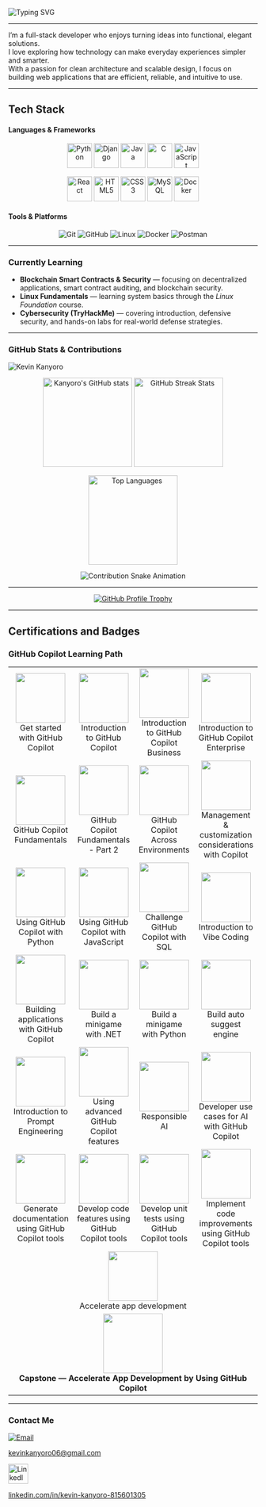![Typing SVG](https://readme-typing-svg.herokuapp.com?font=JetBrains+Mono&size=28&duration=2000&pause=500&color=007BFF&center=true&vCenter=true&width=600&lines=Hi+👋;I'm+Kevin+Kanyoro;Full-Stack+Developer)

---

I’m a full-stack developer who enjoys turning ideas into functional, elegant solutions.  
I love exploring how technology can make everyday experiences simpler and smarter.  
With a passion for clean architecture and scalable design, I focus on building web applications that are efficient, reliable, and intuitive to use.  

---

## Tech Stack

#### Languages & Frameworks
<p align="center">
  <img src="https://cdn.jsdelivr.net/gh/devicons/devicon/icons/python/python-original.svg" width="50" height="50" title="Python"/>
  <img src="https://cdn.jsdelivr.net/gh/devicons/devicon/icons/django/django-plain.svg" width="50" height="50" title="Django"/>
  <img src="https://cdn.jsdelivr.net/gh/devicons/devicon/icons/java/java-original.svg" width="50" height="50" title="Java"/>
  <img src="https://cdn.jsdelivr.net/gh/devicons/devicon/icons/c/c-original.svg" width="50" height="50" title="C"/>
  <img src="https://cdn.jsdelivr.net/gh/devicons/devicon/icons/javascript/javascript-original.svg" width="50" height="50" title="JavaScript"/>
</p>

<p align="center">
  <img src="https://cdn.jsdelivr.net/gh/devicons/devicon/icons/react/react-original.svg" width="50" height="50" title="React"/>
  <img src="https://cdn.jsdelivr.net/gh/devicons/devicon/icons/html5/html5-original.svg" width="50" height="50" title="HTML5"/>
  <img src="https://cdn.jsdelivr.net/gh/devicons/devicon/icons/css3/css3-original.svg" width="50" height="50" title="CSS3"/>
  <img src="https://cdn.jsdelivr.net/gh/devicons/devicon/icons/mysql/mysql-original.svg" width="50" height="50" title="MySQL"/>
  <img src="https://cdn.jsdelivr.net/gh/devicons/devicon/icons/docker/docker-original.svg" width="50" height="50" title="Docker"/>
</p>

#### Tools & Platforms
<p align="center">
  <img src="https://img.shields.io/badge/Git-F05032?style=for-the-badge&logo=git&logoColor=white" alt="Git"/>
  <img src="https://img.shields.io/badge/GitHub-181717?style=for-the-badge&logo=github&logoColor=white" alt="GitHub"/>
  <img src="https://img.shields.io/badge/Linux-FCC624?style=for-the-badge&logo=linux&logoColor=black" alt="Linux"/>
  <img src="https://img.shields.io/badge/Docker-2496ED?style=for-the-badge&logo=docker&logoColor=white" alt="Docker"/>
  <img src="https://img.shields.io/badge/Postman-FF6C37?style=for-the-badge&logo=postman&logoColor=white" alt="Postman"/>
</p>

---

### Currently Learning

-  **Blockchain Smart Contracts & Security** — focusing on decentralized applications, smart contract auditing, and blockchain security.  
-  **Linux Fundamentals** — learning system basics through the *Linux Foundation* course.  
-  **Cybersecurity (TryHackMe)** — covering introduction, defensive security, and hands-on labs for real-world defense strategies.


---

### GitHub Stats & Contributions
<p align="left"> 
  <img src="https://komarev.com/ghpvc/?username=KanyoroBebo&label=Profile%20views&color=0e75b6&style=flat" alt="Kevin Kanyoro" /> 
</p>

<p align="center">
  <img src="https://github-readme-stats.vercel.app/api?username=KanyoroBebo&show_icons=true&theme=tokyonight&hide_border=true" alt="Kanyoro's GitHub stats" height="180em"/>
  <img src="https://streak-stats.vercel.app?user=KanyoroBebo&theme=tokyonight&hide_border=true" alt="GitHub Streak Stats" height="180em"/>
</p>

<p align="center">
  <img src="https://github-readme-stats.vercel.app/api/top-langs/?username=KanyoroBebo&layout=compact&theme=tokyonight&hide_border=true" alt="Top Languages" height="180em"/>
</p>

<p align="center">
  <img src="https://raw.githubusercontent.com/KanyoroBebo/snk/output/github-contribution-grid-snake-dark.svg" alt="Contribution Snake Animation"/>
</p>

---

<p align="center">
  <a href="https://github.com/ryo-ma/github-profile-trophy">
    <img src="https://github-profile-trophy.vercel.app/?username=KanyoroBebo&theme=algolia&no-bg=true&margin-w=10&margin-h=10" alt="GitHub Profile Trophy" />
  </a>
</p>

---

## Certifications and Badges
### GitHub Copilot Learning Path

<table align="center">
  <tr>
    <td align="center" width="200">
      <a href="https://learn.microsoft.com/api/achievements/share/en-us/Kanyoro-7177/2D77DLUV?sharingId=2701D08453C419EF">
        <img src="https://learn.microsoft.com/training/achievements/generic-badge.svg" width="100"/>
      </a><br/>Get started with GitHub Copilot
    </td>
    <td align="center" width="200">
      <a href="https://learn.microsoft.com/api/achievements/share/en-us/Kanyoro-7177/8Z3T98UW?sharingId=2701D08453C419EF">
        <img src="https://learn.microsoft.com/training/achievements/generic-badge.svg" width="100"/>
      </a><br/>Introduction to GitHub Copilot
    </td>
    <td align="center" width="200">
      <a href="https://learn.microsoft.com/api/achievements/share/en-us/Kanyoro-7177/URCCRJR3?sharingId=2701D08453C419EF">
        <img src="https://learn.microsoft.com/training/achievements/generic-badge.svg" width="100"/>
      </a><br/>Introduction to GitHub Copilot Business
    </td>
    <td align="center" width="200">
      <a href="https://learn.microsoft.com/api/achievements/share/en-us/Kanyoro-7177/H7UU7LJ8?sharingId=2701D08453C419EF">
        <img src="https://learn.microsoft.com/training/achievements/generic-badge.svg" width="100"/>
      </a><br/>Introduction to GitHub Copilot Enterprise
    </td>
  </tr>

  <tr>
    <td align="center" width="200">
      <a href="https://learn.microsoft.com/api/achievements/share/en-us/Kanyoro-7177/JUBB6GVT?sharingId=2701D08453C419EF">
        <img src="https://learn.microsoft.com/training/achievements/intro-github-copilot.svg" width="100"/>
      </a><br/>GitHub Copilot Fundamentals
    </td>
    <td align="center" width="200">
      <a href="https://learn.microsoft.com/api/achievements/share/en-us/Kanyoro-7177/D9KKUPBJ?sharingId=2701D08453C419EF">
        <img src="https://learn.microsoft.com/training/achievements/intro-github-copilot.svg" width="100"/>
      </a><br/>GitHub Copilot Fundamentals - Part 2
    </td>
    <td align="center" width="200">
      <a href="https://learn.microsoft.com/api/achievements/share/en-us/Kanyoro-7177/NV88AGTF?sharingId=2701D08453C419EF">
        <img src="https://learn.microsoft.com/training/achievements/generic-badge.svg" width="100"/>
      </a><br/>GitHub Copilot Across Environments
    </td>
    <td align="center" width="200">
      <a href="https://learn.microsoft.com/api/achievements/share/en-us/Kanyoro-7177/3A99XFJH?sharingId=2701D08453C419EF">
        <img src="https://learn.microsoft.com/training/achievements/generic-badge.svg" width="100"/>
      </a><br/>Management & customization considerations with Copilot
    </td>
  </tr>

  <tr>
    <td align="center" width="200">
      <a href="https://learn.microsoft.com/api/achievements/share/en-us/Kanyoro-7177/8Z337MMW?sharingId=2701D08453C419EF">
        <img src="https://learn.microsoft.com/training/achievements/generic-badge.svg" width="100"/>
      </a><br/>Using GitHub Copilot with Python
    </td>
    <td align="center" width="200">
      <a href="https://learn.microsoft.com/api/achievements/share/en-us/Kanyoro-7177/URCCXJ73?sharingId=2701D08453C419EF">
        <img src="https://learn.microsoft.com/training/achievements/generic-badge.svg" width="100"/>
      </a><br/>Using GitHub Copilot with JavaScript
    </td>
    <td align="center" width="200">
      <a href="https://learn.microsoft.com/api/achievements/share/en-us/Kanyoro-7177/9Y6KYFJU?sharingId=2701D08453C419EF">
        <img src="https://learn.microsoft.com/training/achievements/generic-badge.svg" width="100"/>
      </a><br/>Challenge GitHub Copilot with SQL
    </td>
    <td align="center" width="200">
      <a href="https://learn.microsoft.com/api/achievements/share/en-us/Kanyoro-7177/ZBA3HYQ2?sharingId=2701D08453C419EF">
        <img src="https://learn.microsoft.com/training/achievements/generic-badge.svg" width="100"/>
      </a><br/>Introduction to Vibe Coding
    </td>
  </tr>

  <tr>
    <td align="center" width="200">
      <a href="https://learn.microsoft.com/api/achievements/share/en-us/Kanyoro-7177/9Y64G3KU?sharingId=2701D08453C419EF">
        <img src="https://learn.microsoft.com/training/achievements/generic-badge.svg" width="100"/>
      </a><br/>Building applications with GitHub Copilot
    </td>
    <td align="center" width="200">
      <a href="https://learn.microsoft.com/api/achievements/share/en-us/Kanyoro-7177/URCF7E23?sharingId=2701D08453C419EF">
        <img src="https://learn.microsoft.com/training/achievements/generic-badge.svg" width="100"/>
      </a><br/>Build a minigame with .NET
    </td>
    <td align="center" width="200">
      <a href="https://learn.microsoft.com/api/achievements/share/en-us/Kanyoro-7177/FM8WEFBX?sharingId=2701D08453C419EF">
        <img src="https://learn.microsoft.com/training/achievements/generic-badge.svg" width="100"/>
      </a><br/>Build a minigame with Python
    </td>
    <td align="center" width="200">
      <a href="https://learn.microsoft.com/api/achievements/share/en-us/Kanyoro-7177/ZBAE7NK2?sharingId=2701D08453C419EF">
        <img src="https://learn.microsoft.com/training/achievements/generic-badge.svg" width="100"/>
      </a><br/>Build auto suggest engine
    </td>
  </tr>

  <tr>
    <td align="center" width="200">
      <a href="https://learn.microsoft.com/api/achievements/share/en-us/Kanyoro-7177/ZBAY7GH2?sharingId=2701D08453C419EF">
        <img src="https://learn.microsoft.com/training/achievements/generic-badge.svg" width="100"/>
      </a><br/>Introduction to Prompt Engineering
    </td>
    <td align="center" width="200">
      <a href="https://learn.microsoft.com/api/achievements/share/en-us/Kanyoro-7177/JUBB5PXT?sharingId=2701D08453C419EF">
        <img src="https://learn.microsoft.com/training/achievements/generic-badge.svg" width="100"/>
      </a><br/>Using advanced GitHub Copilot features
    </td>
    <td align="center" width="200">
      <a href="https://learn.microsoft.com/api/achievements/share/en-us/Kanyoro-7177/4GEYVC7K?sharingId=2701D08453C419EF">
        <img src="https://learn.microsoft.com/training/achievements/generic-badge.svg" width="100"/>
      </a><br/>Responsible AI
    </td>
    <td align="center" width="200">
      <a href="https://learn.microsoft.com/api/achievements/share/en-us/Kanyoro-7177/NV88VWWF?sharingId=2701D08453C419EF">
        <img src="https://learn.microsoft.com/training/achievements/generic-badge.svg" width="100"/>
      </a><br/>Developer use cases for AI with GitHub Copilot
    </td>
  </tr>

  <tr>
    <td align="center" width="200">
      <a href="https://learn.microsoft.com/api/achievements/share/en-us/Kanyoro-7177/9Y66RVCU?sharingId=2701D08453C419EF">
        <img src="https://learn.microsoft.com/training/achievements/generic-badge.svg" width="100"/>
      </a><br/>Generate documentation using GitHub Copilot tools
    </td>
    <td align="center" width="200">
      <a href="https://learn.microsoft.com/api/achievements/share/en-us/Kanyoro-7177/H7UUZ5W8?sharingId=2701D08453C419EF">
        <img src="https://learn.microsoft.com/training/achievements/generic-badge.svg" width="100"/>
      </a><br/>Develop code features using GitHub Copilot tools
    </td>
    <td align="center" width="200">
      <a href="https://learn.microsoft.com/api/achievements/share/en-us/Kanyoro-7177/2D77JR2V?sharingId=2701D08453C419EF">
        <img src="https://learn.microsoft.com/training/achievements/generic-badge.svg" width="100"/>
      </a><br/>Develop unit tests using GitHub Copilot tools
    </td>
    <td align="center" width="200">
      <a href="https://learn.microsoft.com/api/achievements/share/en-us/Kanyoro-7177/4GEECDGK?sharingId=2701D08453C419EF">
        <img src="https://learn.microsoft.com/training/achievements/generic-badge.svg" width="100"/>
      </a><br/>Implement code improvements using GitHub Copilot tools
    </td>
  </tr>

  <tr>
    <td align="center" colspan="4">
      <a href="https://learn.microsoft.com/api/achievements/share/en-us/Kanyoro-7177/7KY92VDZ?sharingId=2701D08453C419EF">
        <img src="https://learn.microsoft.com/training/achievements/generic-badge.svg" width="100"/>
      </a><br/>Accelerate app development
    </td>
  </tr>

  <tr>
    <td align="center" colspan="4">
      <a href="https://learn.microsoft.com/api/achievements/share/en-us/Kanyoro-7177/XQNNPAEY?sharingId=2701D08453C419EF">
        <img src="https://learn.microsoft.com/training/achievements/generic-trophy.svg" width="120"/>
      </a><br/>
      <b>Capstone — Accelerate App Development by Using GitHub Copilot</b>
    </td>
  </tr>
</table>


---

### Contact Me
<a href="mailto:kevinkanyoro06@gmail.com">
  <img src="https://img.shields.io/badge/Email-red?style=flat&logo=gmail" alt="Email"/>
</a>

[kevinkanyoro06@gmail.com](mailto:kevinkanyoro06@gmail.com)  

  <a href="https://www.linkedin.com/in/kevin-kanyoro-815601305/" target="_blank">
    <img src="https://cdn.jsdelivr.net/gh/devicons/devicon/icons/linkedin/linkedin-original.svg" width="40" height="40" alt="LinkedIn"/>
  </a>
  
[linkedin.com/in/kevin-kanyoro-815601305](https://www.linkedin.com/in/kevin-kanyoro-815601305/)
